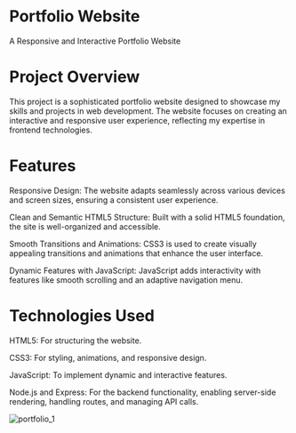 # Portfolio Website

A Responsive and Interactive Portfolio Website

# Project Overview

This project is a sophisticated portfolio website designed to showcase my skills and projects in web development. The website focuses on creating an interactive and responsive user experience, reflecting my expertise in frontend technologies.

# Features

Responsive Design: The website adapts seamlessly across various devices and screen sizes, ensuring a consistent user experience.

Clean and Semantic HTML5 Structure: Built with a solid HTML5 foundation, the site is well-organized and accessible.

Smooth Transitions and Animations: CSS3 is used to create visually appealing transitions and animations that enhance the user interface.

Dynamic Features with JavaScript: JavaScript adds interactivity with features like smooth scrolling and an adaptive navigation menu.

# Technologies Used

HTML5: For structuring the website.

CSS3: For styling, animations, and responsive design.

JavaScript: To implement dynamic and interactive features.

Node.js and Express: For the backend functionality, enabling server-side rendering, handling routes, and managing API calls.


![portfolio_1](https://github.com/user-attachments/assets/b59d9ced-4cac-4d4e-a231-a4240e614628)

